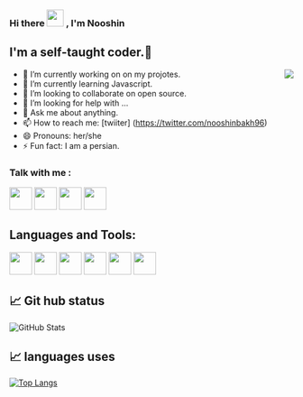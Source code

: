 ### Hi there <img src="https://user-images.githubusercontent.com/1303154/88677602-1635ba80-d120-11ea-84d8-d263ba5fc3c0.gif" width="30px"> , I'm Nooshin 

## I'm a self-taught coder.🌷


<img src="https://i.postimg.cc/Jn0kJJ76/photo-2022-04-24-12-28-06-removebg-preview.png" align="right">


- 🔭 I’m currently working on on my projotes.
- 🌱 I’m currently learning  Javascript.
- 👯 I’m looking to collaborate on open source.
- 🤔 I’m looking for help with ...
- 💬 Ask me about anything.
- 📫 How to reach me: [twiiter] (https://twitter.com/nooshinbakh96) 
- 😄 Pronouns: her/she
- ⚡ Fun fact:  I am a persian.


### Talk with me :
<a href="https://www.linkedin.com/in/nooshin-bakhtiari-62378520b/"> <img src="https://svgshare.com/i/gVi.svg" width="40px" ></a>
<a href="https://twitter.com/nooshinbakh96/"> <img src="https://svgshare.com/i/gVj.svg" width="40px"></a>
<a href="https://myaccount.google.com/"> <img src="https://svgshare.com/i/gVu.svg" width="40px"></a>
<a href="https://t.me/itsnooshin_96"> <img src="https://svgshare.com/i/gVt.svg" width="40px"></a>


## Languages and Tools:
<a href="https://code.visualstudio.com/"> <img src="https://svgshare.com/i/gTp.svg" width="40px" ></a>
<a href="https://html.com/"> <img src="https://svgshare.com/i/gW4.svg" width="40px" ></a>
<a href="https://css-tricks.com/"> <img src="https://svgshare.com/i/gVd.svg" width="40px" ></a>
<a href="https://www.javascript.com/"> <img src="https://svgshare.com/i/gWF.svg" width="40px" ></a>
<a href="https://getbootstrap.com/"> <img src="https://svgshare.com/i/gVe.svg" width="40px" ></a>
<a href="https://github.com"> <img src="https://svgshare.com/i/gVT.svg" width="40px" ></a>



## 📈 Git hub status
![GitHub Stats](https://github-readme-stats.vercel.app/api?username=itsnooshin&theme=radical)

## 📈 languages uses
[![Top Langs](https://github-readme-stats.vercel.app/api/top-langs/?username=itsnooshin&layout=compact)](https://github.com/anuraghazra/github-readme-stats)




